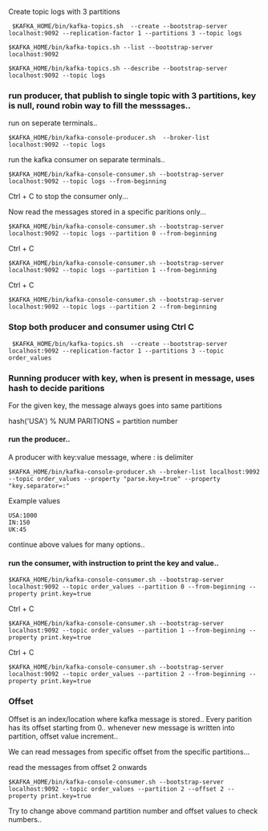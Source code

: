 Create topic logs with 3 partitions

```
 $KAFKA_HOME/bin/kafka-topics.sh  --create --bootstrap-server localhost:9092 --replication-factor 1 --partitions 3 --topic logs

$KAFKA_HOME/bin/kafka-topics.sh --list --bootstrap-server localhost:9092 

$KAFKA_HOME/bin/kafka-topics.sh --describe --bootstrap-server localhost:9092 --topic logs

```

### run producer, that publish to single topic with 3 partitions, key is null, round robin way to fill the messsages..

run on seperate terminals..

```
$KAFKA_HOME/bin/kafka-console-producer.sh  --broker-list localhost:9092 --topic logs
```

run the kafka consumer on separate terminals..

```
$KAFKA_HOME/bin/kafka-console-consumer.sh --bootstrap-server localhost:9092 --topic logs --from-beginning
```

Ctrl + C to stop the consumer only...

Now read the messages stored in a specific paritions only... 

```
$KAFKA_HOME/bin/kafka-console-consumer.sh --bootstrap-server localhost:9092 --topic logs --partition 0 --from-beginning
```
Ctrl + C

```
$KAFKA_HOME/bin/kafka-console-consumer.sh --bootstrap-server localhost:9092 --topic logs --partition 1 --from-beginning
```
Ctrl + C

```
$KAFKA_HOME/bin/kafka-console-consumer.sh --bootstrap-server localhost:9092 --topic logs --partition 2 --from-beginning
```

### Stop both producer and consumer using Ctrl C

```
 $KAFKA_HOME/bin/kafka-topics.sh  --create --bootstrap-server localhost:9092 --replication-factor 1 --partitions 3 --topic order_values
```

### Running producer with key, when is present in message, uses hash to decide paritions

  For the given key, the message always goes into same partitions
 
 hash('USA') % NUM PARITIONS = partition number

#### run the producer..
A producer with key:value message, where : is delimiter

```
$KAFKA_HOME/bin/kafka-console-producer.sh --broker-list localhost:9092 --topic order_values --property "parse.key=true" --property "key.separator=:"
````

Example values
```
USA:1000
IN:150
UK:45
```
continue above values for many options..

#### run the consumer, with instruction to print the key and value..

```
$KAFKA_HOME/bin/kafka-console-consumer.sh --bootstrap-server localhost:9092 --topic order_values --partition 0 --from-beginning --property print.key=true
```

Ctrl + C

```
$KAFKA_HOME/bin/kafka-console-consumer.sh --bootstrap-server localhost:9092 --topic order_values --partition 1 --from-beginning --property print.key=true
```

Ctrl + C

```
$KAFKA_HOME/bin/kafka-console-consumer.sh --bootstrap-server localhost:9092 --topic order_values --partition 2 --from-beginning --property print.key=true
```


### Offset 

Offset is an index/location where kafka message is stored.. 
Every parition has its offset starting from 0..
whenever new message is written into partition, offset value increment..

We can read messages from specific offset from the specific partitions...

read the messages from offset 2 onwards
```
$KAFKA_HOME/bin/kafka-console-consumer.sh --bootstrap-server localhost:9092 --topic order_values --partition 2 --offset 2 --property print.key=true
```

Try to change above command partition number and offset values to check numbers..

